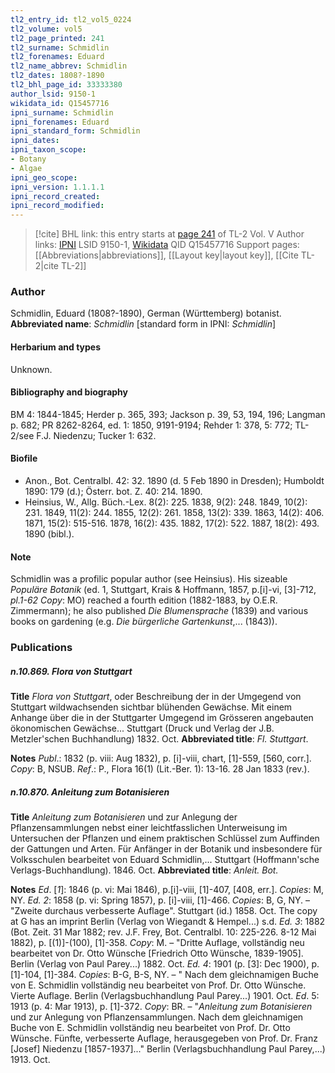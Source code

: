 ```yaml
---
tl2_entry_id: tl2_vol5_0224
tl2_volume: vol5
tl2_page_printed: 241
tl2_surname: Schmidlin
tl2_forenames: Eduard
tl2_name_abbrev: Schmidlin
tl2_dates: 1808?-1890
tl2_bhl_page_id: 33333380
author_lsid: 9150-1
wikidata_id: Q15457716
ipni_surname: Schmidlin
ipni_forenames: Eduard
ipni_standard_form: Schmidlin
ipni_dates: 
ipni_taxon_scope: 
- Botany
- Algae
ipni_geo_scope: 
ipni_version: 1.1.1.1
ipni_record_created: 
ipni_record_modified:
---
```


> [!cite] BHL link: this entry starts at [page 241](https://www.biodiversitylibrary.org/page/33333380) of TL-2 Vol. V
> Author links: [IPNI](https://www.ipni.org/a/9150-1) LSID 9150-1, [Wikidata](https://www.wikidata.org/wiki/Q15457716) QID Q15457716
> Support pages: [[Abbreviations|abbreviations]], [[Layout key|layout key]], [[Cite TL-2|cite TL-2]]

### Author

Schmidlin, Eduard (1808?-1890), German (Württemberg) botanist. 
**Abbreviated name**: *Schmidlin* \[standard form in IPNI: *Schmidlin*\]

#### Herbarium and types

Unknown.

#### Bibliography and biography

BM 4: 1844-1845; Herder p. 365, 393; Jackson p. 39, 53, 194, 196; Langman p. 682; PR 8262-8264, ed. 1: 1850, 9191-9194; Rehder 1: 378, 5: 772; TL-2/see F.J. Niedenzu; Tucker 1: 632.

#### Biofile

- Anon., Bot. Centralbl. 42: 32. 1890 (d. 5 Feb 1890 in Dresden); Humboldt 1890: 179 (d.); Österr. bot. Z. 40: 214. 1890.
- Heinsius, W., Allg. Büch.-Lex. 8(2): 225. 1838, 9(2): 248. 1849, 10(2): 231. 1849, 11(2): 244. 1855, 12(2): 261. 1858, 13(2): 339. 1863, 14(2): 406. 1871, 15(2): 515-516. 1878, 16(2): 435. 1882, 17(2): 522. 1887, 18(2): 493. 1890 (bibl.).

#### Note

Schmidlin was a profilic popular author (see Heinsius). His sizeable *Populäre Botanik* (ed. 1, Stuttgart, Krais & Hoffmann, 1857, p.\[i\]-vi, \[3\]-712, *pl.1-62 Copy*: MO) reached a fourth edition (1882-1883, by O.E.R. Zimmermann); he also published *Die Blumensprache* (1839) and various books on gardening (e.g. *Die bürgerliche Gartenkunst*,... (1843)).

### Publications

##### n.10.869. Flora von Stuttgart

**Title**
*Flora von Stuttgart*, oder Beschreibung der in der Umgegend von Stuttgart wildwachsenden sichtbar blühenden Gewächse. Mit einem Anhange über die in der Stuttgarter Umgegend im Grösseren angebauten ökonomischen Gewächse... Stuttgart (Druck und Verlag der J.B. Metzler'schen Buchhandlung) 1832. Oct.
**Abbreviated title**: *Fl. Stuttgart*.

**Notes**
*Publ*.: 1832 (p. viii: Aug 1832), p. \[i\]-viii, chart, \[1\]-559, \[560, corr.\]. *Copy*: B, NSUB.
*Ref*.: P., Flora 16(1) (Lit.-Ber. 1): 13-16. 28 Jan 1833 (rev.).

##### n.10.870. Anleitung zum Botanisieren

**Title**
*Anleitung zum Botanisieren* und zur Anlegung der Pflanzensammlungen nebst einer leichtfasslichen Unterweisung im Untersuchen der Pflanzen und einem praktischen Schlüssel zum Auffinden der Gattungen und Arten. Für Anfänger in der Botanik und insbesondere für Volksschulen bearbeitet von Eduard Schmidlin,... Stuttgart (Hoffmann'sche Verlags-Buchhandlung). 1846. Oct.
**Abbreviated title**: *Anleit. Bot.*

**Notes**
*Ed*. \[*1*\]: 1846 (p. vi: Mai 1846), p.\[i\]-viii, \[1\]-407, \[408, err.\]. *Copies*: M, NY.
*Ed. 2*: 1858 (p. vi: Spring 1857), p. \[i\]-viii, \[1\]-466. *Copies*: B, G, NY. – "Zweite durchaus verbesserte Auflage". Stuttgart (id.) 1858. Oct. The copy at G has an imprint Berlin (Verlag von Wiegandt & Hempel...) s.d.
*Ed. 3*: 1882 (Bot. Zeit. 31 Mar 1882; rev. J.F. Frey, Bot. Centralbl. 10: 225-226. 8-12 Mai 1882), p. \[(1)\]-(100), \[1\]-358. *Copy*: M. – "Dritte Auflage, vollständig neu bearbeitet von Dr. Otto Wünsche \[Friedrich Otto Wünsche, 1839-1905\]. Berlin (Verlag von Paul Parey...) 1882. Oct.
*Ed. 4*: 1901 (p. \[3\]: Dec 1900), p. \[1\]-104, \[1\]-384. *Copies*: B-G, B-S, NY. – " Nach dem gleichnamigen Buche von E. Schmidlin vollständig neu bearbeitet von Prof. Dr. Otto Wünsche. Vierte Auflage. Berlin (Verlagsbuchhandlung Paul Parey...) 1901. Oct.
*Ed*. 5: 1913 (p. 4: Mar 1913), p. \[1\]-372. *Copy*: BR. – "*Anleitung zum Botanisieren* und zur Anlegung von Pflanzensammlungen. Nach dem gleichnamigen Buche von E. Schmidlin vollständig neu bearbeitet von Prof. Dr. Otto Wünsche. Fünfte, verbesserte Auflage, herausgegeben von Prof. Dr. Franz \[Josef\] Niedenzu \[1857-1937\]..." Berlin (Verlagsbuchhandlung Paul Parey,...) 1913. Oct.


